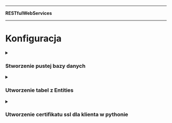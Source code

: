 ___
**RESTfulWebServices**
___

# Konfiguracja
<details>
<summary><h3>Stworzenie pustej bazy danych</h3></summary>
  Tworzymy bazę danych za pomocą <b><code>SQL Server Object Explorer</code></b>.<br>
  View -> SQL Server Object Explorer -> SQL Server -> Database -> Add new Database<br>
  Po stworzeniu bazy danych, odświeżamy ją klikając na nią prawym przyciskiem i Refresh.<br>
  Nastepnie klikamy na nią prawym przyciskiem, wybieramy <b>Properties</b><br>
  z <b>Properties</b> kopiujemy wartość <b>Connection string</b>, które umieszczmy w <b><code>appsettings.json</code></b> w <b>"DefaultConnectionString"</b><br>
</details>
<details>
<summary><h3>Utworzenie tabel z Entities</h3></summary>
  Otwieramy <b><code>Package Manage Console</code></b><br>
  View -> Other Windows -> Package Manage Console<br>
  W <b>Package Manage Console</b> w <b><code>Default project:</code></b>  wybieramy <b><code>DB</code></b><br><br>
  
  Dodanie migracji
  ```sh
  add-migration InitialCreateDatabase
  ```
  Wdrożenie migracji i zaktualizowanie bazy danych
  ```sh
  update-database
  ```
</details>

<details>
<summary><h3>Utworzenie certifikatu ssl dla klienta w pythonie</h3></summary>
  Otwieramy <b>Windows Power shall jako admin</b><br><br>

  Sprawdzamy klucz certifikatu z visual studio i zapisujemy certifakt do zmiennej:
  ```sh
  # Krok 1: Pobierz thumbprint certyfikatu
  $certInfo = dotnet dev-certs https --check
  $certId = $certInfo | Select-String -Pattern "A valid certificate was found: ([A-F0-9]{40})" | ForEach-Object { $_.Matches[0].Groups[1].Value }
  # Write-Output $certId powienien wyświetlić w konsoli 40-znakowy ciąg liter i cyfr będący thumbprintem certifikatu
  Write-Output $certId
  # Krok 2: Użyj zmiennej $certId, aby znaleźć certyfikat w magazynie certyfikatów
  $cert = Get-ChildItem -Path Cert:\CurrentUser\My | Where-Object {$_.Thumbprint -eq $certId}
  # Opcjonalnie: Wyświetl informacje o znalezionym certyfikacie
  if ($cert) {
      Write-Output "Certyfikat znaleziony:"
      Write-Output $cert
  } else {
      Write-Output "Certyfikat z thumbprintem $certId nie został znaleziony."
  }
  ```
  
  Podajemy folder gdzie ma wyeksportować klucz i dowolne haslo :
  ```sh
  $path = "D:\pathToProject\pythonClient"
  Export-PfxCertificate -Cert $cert -FilePath "$path\localhost.pfx" -Password (ConvertTo-SecureString -String twojeDowolneHaslo -Force -AsPlainText)
  ```
  
  Otwieramy openssl np. w <b>C:\Program Files\Git\usr\bin\openssl.exe</b>
  ```sh
  pkcs12 -in D:\pathToProject\pythonClient\localhost.pfx -out D:\pathToProject\pythonClient\certificate.pem -nodes
  ```
  Po wpisaniu polecenia należy podać wcześniej wybrane hasło w tym przykładzie było to twojeDowolneHaslo
</details>
